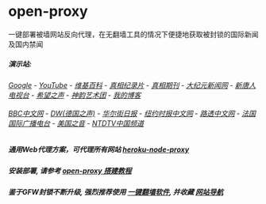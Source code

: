 # open-proxy
一键部署被墙网站反向代理，在无翻墙工具的情况下便捷地获取被封锁的国际新闻及国内禁闻

#####  演示站:
######  [Google](http://45.77.1.161:8888/search?q=425事件) - [YouTube](http://45.77.1.161:8700/results?search_query=425事件) - [维基百科](http://45.77.1.161:8100/wiki/喬高-麥塔斯調查報告) - [真相纪录片](http://45.77.1.161:10080/videos) - [真相期刊](http://45.77.1.161:8300/display.aspx?category_id=3&zhuanti_id=2) - [大纪元新闻网](http://45.77.1.161:10080) - [新唐人电视台](http://45.77.1.161:8000) - [希望之声](http://45.77.1.161:8200) - [神韵艺术团](http://45.77.1.161:8000/xtr/gb/prog673.html) - [我的博客](http://45.77.1.161:10000/)<br/> <br/> [BBC中文网](http://45.77.1.161:9100/zhongwen) - [DW(德国之声)](http://45.77.1.161:9200/zh/在线报导/s-9058?&zhongwen=simp) - [华尔街日报](http://45.77.1.161:9300) - [纽约时报中文网](http://45.77.1.161:9400) - [路透中文网](http://45.77.1.161:9500/) - [法国国际广播电台](http://45.77.1.161:9600/) - [美国之音](http://45.77.1.161:9700/) - [NTDTV中国频道](http://45.77.1.161:10080/videos/tv.html)

##### 通用Web代理方案，可代理所有网站 [heroku-node-proxy](https://github.com/gfw-breaker/heroku-node-proxy#--end--) 

##### 安装部署, 请参考 [open-proxy 搭建教程](https://github.com/gfw-breaker/open-proxy/wiki#open-proxy-%E6%90%AD%E5%BB%BA%E6%95%99%E7%A8%8B)

##### 鉴于GFW封锁不断升级, 强烈推荐使用 [一键翻墙软件](http://45.77.1.161:10000/fgate/), 并收藏 [网站导航](https://github.com/gfw-breaker/open-proxy/blob/master/README.md)


